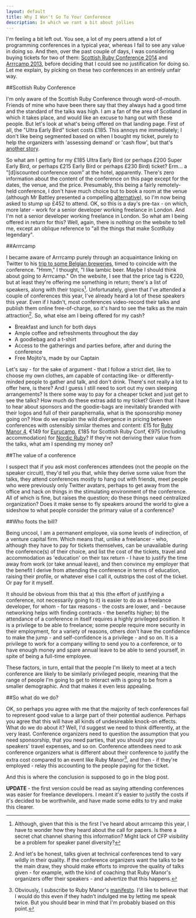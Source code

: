```yaml
---
layout: default
title: Why I Won't Go To Your Conference
description: In which we rant a bit about jollies
---
```



I'm feeling a bit left out. You see, a lot of my peers attend a lot of programming conferences in a typical year, whereas I fail to see any value in doing so. And then, over the past couple of days, I was considering buying tickets for two of them: [Scottish Ruby Conference 2014](http://2014.scottishrubyconference.com/) and [Arrrcamp 2013](http://arrrrcamp.be/), before deciding that I could see no justification for doing so. Let me explain, by picking on these two conferences in an entirely unfair way.

##Scottish Ruby Conference

I'm only aware of the Scottish Ruby Conference through word-of-mouth. Friends of mine who have been there say that they always had a good time and the standard of the talks was high. I am a fan of the area of Scotland in which it takes place, and would like an excuse to hang out with these people. But let's look at what's being offered on that landing page. First of all, the "Ultra Early Bird" ticket costs &pound;185. This annoys me immediately; I don't like being segmented based on when I bought my ticket, purely to help the organizers with 'assessing demand' or 'cash flow', but that's [another story](http://interblah.net/early-bird-tickets).

So what am I getting for my &pound;185 Ultra Early Bird (or perhaps &pound;200 Super Early Bird, or perhaps &pound;215 Early Bird or perhaps &pound;230 Bird) ticket? Erm... a "[d]iscounted conference room" at the hotel, apparently. There's zero information about the content of the conference on this page except for the dates, the venue, and the price. Presumably, this being a fairly remotely-held conference, I don't have much choice but to book a room at the venue (although Mr Battley presented a compelling [alternative](http://www.visitscotland.com/see-do/activities/walking/wild-camping)), so I'm now being asked to stump up &pound;452 to attend. OK, so this is a day's pre-tax - on which, more later - work for a senior developer working freelance in London. And I'm not a senior developer working freelance in London. So what am I being offered in return for this? Well, again, there is *nothing* on the website to tell me, except an oblique reference to "all the things that make ScotRuby legendary".

##Arrrcamp

I became aware of Arrrcamp purely through an acquaintance linking on Twitter to his [trip to some Belgian breweries](https://github.com/ruby-lambik/ruby-lambik-2013), timed to coincide with the conference. "Hmm," I thought, "I like lambic beer. Maybe I should think about going to Arrrcamp." On the website, I see that the price tag is &euro;220, but at least they're offering me something in return; there's a list of speakers, along with their topics[^1]. Unfortunately, given that I've attended a couple of conferences this year, I've already heard a lot of these speakers this year. Even if I hadn't, most conferences video-record their talks and publish them online free-of-charge, so it's hard to see the talks as the main attraction[^2]. So, what else am I being offered for my cash?

* Breakfast and lunch for both days
* Ample coffee and refreshments throughout the day
* A goodiebag and a t-shirt
* Access to the gatherings and parties before, after and during the conference
* Free Mojito's, made by our Captain

Let's say - for the sake of argument - that I follow a strict diet, like to choose my own clothes, am capable of contacting like- or differently-minded people to gather and talk, and don't drink. There's not really a lot to offer here, is there? And I guess I still need to sort out my own sleeping arrangements? Is there some way to pay for a cheaper ticket and just get to see the talks? How much do these extras add to my ticket? Given that I have to hear about sponsors and the goodie-bags are inevitably branded with their logos and full of their paraphernalia, what is the sponsorship money going on? How do we explain the wild divergence in pricing between conferences with ostensibly similar themes and content: &pound;15 for [Ruby Manor 4](http://rubymanor.org/4/), &euro;149 for [Eurucamp](http://2013.eurucamp.org/), &pound;185 for Scottish Ruby Conf, &euro;975 (including accommodation) for [Nordic Ruby](http://www.nordicruby.org/register)? If they're not deriving their value from the talks, what am I spending my money on?

##The value of a conference

I suspect that if you ask most conferences attendees (not the people on the speaker circuit), they'd tell you that, while they derive some value from the talks, they attend conferences mostly to hang out with friends, meet people who were previously only Twitter avatars, perhaps to get away from the office and hack on things in the stimulating environment of the conference. All of which is fine, but raises the question; do these things need centralized organization? Does it make sense to fly speakers around the world to give a sideshow to what people consider the primary value of a conference?

##Who foots the bill?

Being uncool, I am a permanent employee, via some levels of indirection, of a venture capital firm. Which means that, unlike a freelancer - who, although they have to pay for tickets themselves, can be unavailable during the conference(s) of their choice, and list the cost of the tickets, travel and accommodation as 'education' on their tax return - I have to justify the time away from work (or take annual leave), and then convince my employer that the benefit I derive from attending the conference in terms of education, raising their profile, or whatever else I call it, outstrips the cost of the ticket. Or pay for it myself.

It should be obvious from this that a) this (the effort of justifying a conference, not necessarily going to it) is easier to do as a freelance developer, for whom - for tax reasons - the costs are lower, and - because networking helps with finding contracts - the benefits higher; b) the attendance of a conference in itself requires a highly privileged position. It is a privilege to be able to freelance; some people require more security in their employment, for a variety of reasons, others don't have the confidence to make the jump - and self-confidence is a privilege - and so on. It is a privilege to work for a company willing to send you to a conference, or to have enough money and spare annual leave to be able to send yourself, in spite of being a full-time employee.

These factors, in turn, entail that the people I'm likely to meet at a tech conference are likely to be similarly privileged people, meaning that the range of people I'm going to get to interact with is going to be from a smaller demographic. And that makes it even less appealing.

##So what do we do?

OK, so perhaps you agree with me that the majority of tech conferences fail to represent good value to a large part of their potential audience. Perhaps you agree that this will have all kinds of undesireable knock-on effects. What do we do about it? Well, I'd suggest we need to think differently, at the very least. Conference organizers need to question the assumption that you need sponsorship, that you need parties, that you should pay your speakers' travel expenses, and so on. Conference attendees need to ask conference organizers what is different about their conference to justify the extra cost compared to an event like Ruby Manor[^3], and then - if they're employed - relay this accounting to the people paying for the ticket.

And this is where the conclusion is supposed to go in the blog post.

**UPDATE** - the first version could be read as saying attending conferences was easier for freelance developers. I meant it's easier to justify the costs if it's decided to be worthwhile, and have made some edits to try and make this clearer.

[^1]: Although, given that this is the first I've heard about arrrcamp this year, I have to wonder how they heard about the call for papers. Is there a secret chat channel sharing this information? Might lack of CFP visibility be a problem for speaker panel diversity?
[^2]: And let's be honest, talks given at technical conferences tend to vary wildly in their quality. If the conference organizers want the talks to be the main draw, they should make efforts to improve the quality of talks given - for example, with the kind of coaching that Ruby Manor's organizers offer their speakers - and advertize that this happens.
[^3]: Obviously, I subscribe to Ruby Manor's [manifesto](http://rubymanor.org/#manifesto). I'd like to believe that I would do this even if they hadn't indulged me by letting me speak twice. But you should bear in mind that I'm probably biased on this point.
